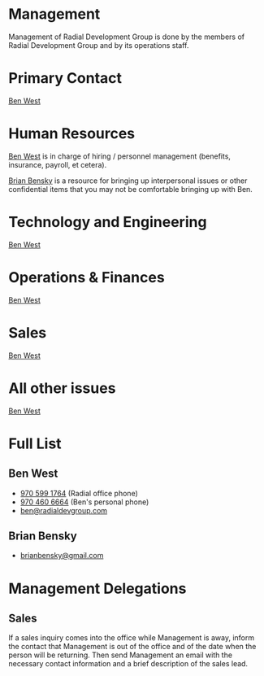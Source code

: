 # Management
Management of Radial Development Group is done by the members of Radial Development Group and by its operations staff.

# Primary Contact
[Ben West](#ben-west)

# Human Resources
[Ben West](#ben-west) is in charge of hiring / personnel management (benefits, insurance, payroll, et cetera).

[Brian Bensky](#brian-bensky) is a resource for bringing up interpersonal issues or other confidential items that you may not be comfortable bringing up with Ben.

# Technology and Engineering
[Ben West](#ben-west)

# Operations & Finances
[Ben West](#ben-west)

# Sales
[Ben West](#ben-west)

# All other issues
[Ben West](#ben-west)

# Full List
## Ben West
  - [970 599 1764](tel:9705991764) (Radial office phone)
  - [970 460 6664](tel:9704606664) (Ben's personal phone)
  - [ben@radialdevgroup.com](mailto:ben@radialdevgroup.com)

## Brian Bensky
  - [brianbensky@gmail.com](mailto:brianbensky@gmail.com)


# Management Delegations
## Sales
If a sales inquiry comes into the office while Management is away, inform the contact that Management is out of the office and of the date when the person will be returning. Then send Management an email with the necessary contact information and a brief
description of the sales lead.
